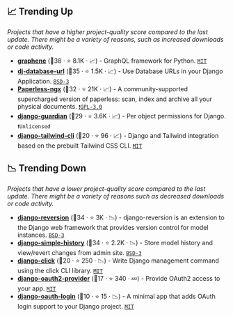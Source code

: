 ## 📈 Trending Up

_Projects that have a higher project-quality score compared to the last update. There might be a variety of reasons, such as increased downloads or code activity._

- <b><a href="https://github.com/graphql-python/graphene">graphene</a></b> (🥇38 ·  ⭐ 8.1K · 📈) - GraphQL framework for Python. <code><a href="http://bit.ly/34MBwT8">MIT</a></code>
- <b><a href="https://github.com/jazzband/dj-database-url">dj-database-url</a></b> (🥇35 ·  ⭐ 1.5K · 📈) - Use Database URLs in your Django Application. <code><a href="http://bit.ly/3aKzpTv">BSD-3</a></code>
- <b><a href="https://github.com/paperless-ngx/paperless-ngx">Paperless-ngx</a></b> (🥇32 ·  ⭐ 21K · 📈) - A community-supported supercharged version of paperless: scan, index and archive all your physical documents. <code><a href="http://bit.ly/2M0xdwT">❗️GPL-3.0</a></code>
- <b><a href="https://github.com/django-guardian/django-guardian">django-guardian</a></b> (🥈29 ·  ⭐ 3.6K · 📈) - Per object permissions for Django. <code>❗Unlicensed</code>
- <b><a href="https://github.com/django-commons/django-tailwind-cli">django-tailwind-cli</a></b> (🥉20 ·  ⭐ 96 · 📈) - Django and Tailwind integration based on the prebuilt Tailwind CSS CLI. <code><a href="http://bit.ly/34MBwT8">MIT</a></code>

## 📉 Trending Down

_Projects that have a lower project-quality score compared to the last update. There might be a variety of reasons such as decreased downloads or code activity._

- <b><a href="https://github.com/etianen/django-reversion">django-reversion</a></b> (🥇34 ·  ⭐ 3K · 📉) - django-reversion is an extension to the Django web framework that provides version control for model instances. <code><a href="http://bit.ly/3aKzpTv">BSD-3</a></code>
- <b><a href="https://github.com/jazzband/django-simple-history">django-simple-history</a></b> (🥇34 ·  ⭐ 2.2K · 📉) - Store model history and view/revert changes from admin site. <code><a href="http://bit.ly/3aKzpTv">BSD-3</a></code>
- <b><a href="https://github.com/GaretJax/django-click">django-click</a></b> (🥉20 ·  ⭐ 250 · 📉) - Write Django management command using the click CLI library. <code><a href="http://bit.ly/34MBwT8">MIT</a></code>
- <b><a href="https://github.com/caffeinehit/django-oauth2-provider">django-oauth2-provider</a></b> (🥉17 ·  ⭐ 340 · 💤) - Provide OAuth2 access to your app. <code><a href="http://bit.ly/34MBwT8">MIT</a></code>
- <b><a href="https://github.com/dropseed/django-oauth-login">django-oauth-login</a></b> (🥉10 ·  ⭐ 15 · 📉) - A minimal app that adds OAuth login support to your Django project. <code><a href="http://bit.ly/34MBwT8">MIT</a></code>


